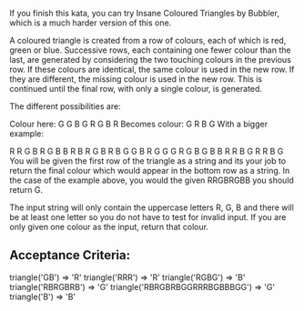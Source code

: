 If you finish this kata, you can try Insane Coloured Triangles by Bubbler, which is a much harder version of this one.

A coloured triangle is created from a row of colours, each of which is red, green or blue. Successive rows, each containing one fewer colour than the last, are generated by considering the two touching colours in the previous row. If these colours are identical, the same colour is used in the new row. If they are different, the missing colour is used in the new row. This is continued until the final row, with only a single colour, is generated.

The different possibilities are:

Colour here:        G G        B G        R G        B R
Becomes colour:      G          R          B          G
With a bigger example:

R R G B R G B B
 R B R G B R B
  G G B R G G
   G R G B G
    B B R R
     B G R
      R B
       G
You will be given the first row of the triangle as a string and its your job to return the final colour which would appear in the bottom row as a string. In the case of the example above, you would the given RRGBRGBB you should return G.

The input string will only contain the uppercase letters R, G, B and there will be at least one letter so you do not have to test for invalid input.
If you are only given one colour as the input, return that colour.

## Acceptance Criteria:
triangle('GB') => 'R'
triangle('RRR') => 'R'
triangle('RGBG') => 'B'
triangle('RBRGBRB') => 'G'
triangle('RBRGBRBGGRRRBGBBBGG') => 'G'
triangle('B') => 'B'